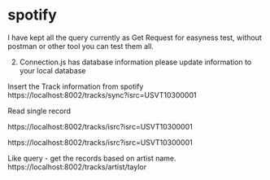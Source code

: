 # spotify

I have kept all the query currently as Get Request for easyness test, without postman or other tool you can test them all. 

2. Connection.js has database information please update information to your local database 



Insert the Track information from spotify 
https://localhost:8002/tracks/sync?isrc=USVT10300001

Read single record

https://localhost:8002/tracks/isrc?isrc=USVT10300001


https://localhost:8002/tracks/isrc?isrc=USVT10300001

Like query - get the records based on artist name. 
https://localhost:8002/tracks/artist/taylor
